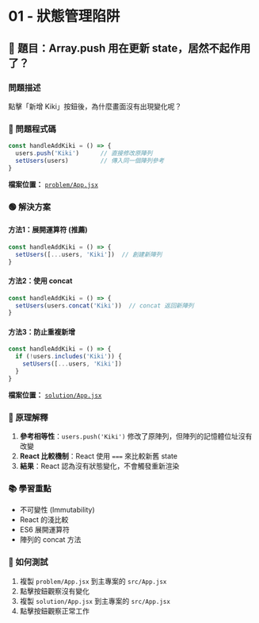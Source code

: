 # 01 - 狀態管理陷阱

## 🎯 題目：Array.push 用在更新 state，居然不起作用了？

### 問題描述
點擊「新增 Kiki」按鈕後，為什麼畫面沒有出現變化呢？

### 🔴 問題程式碼
```jsx
const handleAddKiki = () => {
  users.push('Kiki')      // 直接修改原陣列
  setUsers(users)         // 傳入同一個陣列參考
}
```

**檔案位置：** [`problem/App.jsx`](problem/App.jsx)

### 🟢 解決方案

#### 方法1：展開運算符 (推薦)
```jsx
const handleAddKiki = () => {
  setUsers([...users, 'Kiki'])  // 創建新陣列
}
```

#### 方法2：使用 concat
```jsx
const handleAddKiki = () => {
  setUsers(users.concat('Kiki'))  // concat 返回新陣列
}
```

#### 方法3：防止重複新增
```jsx
const handleAddKiki = () => {
  if (!users.includes('Kiki')) {
    setUsers([...users, 'Kiki'])
  }
}
```

**檔案位置：** [`solution/App.jsx`](solution/App.jsx)

### 🧠 原理解釋

1. **參考相等性**：`users.push('Kiki')` 修改了原陣列，但陣列的記憶體位址沒有改變
2. **React 比較機制**：React 使用 `===` 來比較新舊 state
3. **結果**：React 認為沒有狀態變化，不會觸發重新渲染

### 📚 學習重點
- 不可變性 (Immutability)
- React 的淺比較
- ES6 展開運算符
- 陣列的 concat 方法

### 🚀 如何測試
1. 複製 `problem/App.jsx` 到主專案的 `src/App.jsx`
2. 點擊按鈕觀察沒有變化
3. 複製 `solution/App.jsx` 到主專案的 `src/App.jsx` 
4. 點擊按鈕觀察正常工作
